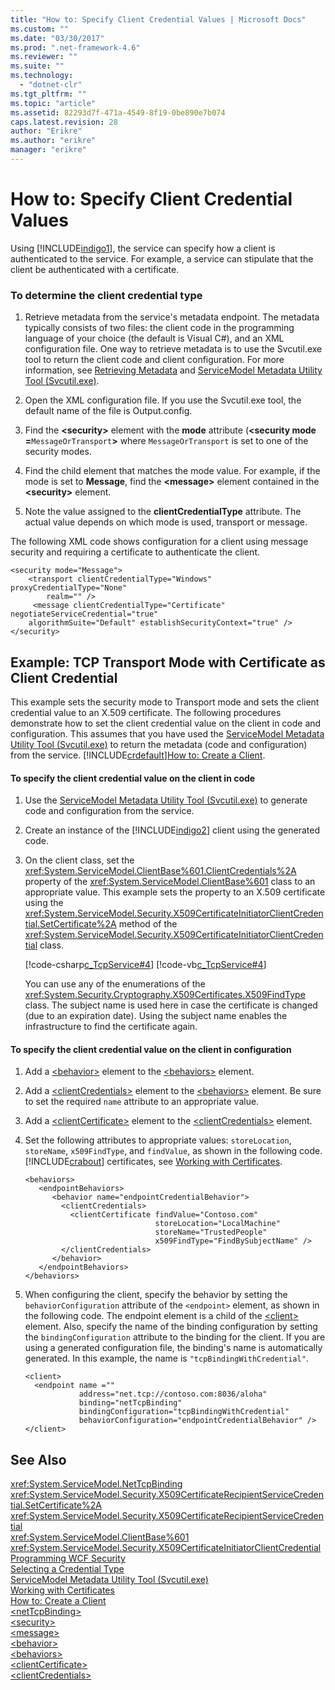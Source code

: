 ```yaml
---
title: "How to: Specify Client Credential Values | Microsoft Docs"
ms.custom: ""
ms.date: "03/30/2017"
ms.prod: ".net-framework-4.6"
ms.reviewer: ""
ms.suite: ""
ms.technology: 
  - "dotnet-clr"
ms.tgt_pltfrm: ""
ms.topic: "article"
ms.assetid: 82293d7f-471a-4549-8f19-0be890e7b074
caps.latest.revision: 28
author: "Erikre"
ms.author: "erikre"
manager: "erikre"
---
```

# How to: Specify Client Credential Values
Using [!INCLUDE[indigo1](../../../includes/indigo1-md.md)], the service can specify how a client is authenticated to the service. For example, a service can stipulate that the client be authenticated with a certificate.  
  
### To determine the client credential type  
  
1.  Retrieve metadata from the service's metadata endpoint. The metadata typically consists of two files: the client code in the programming language of your choice (the default is Visual C#), and an XML configuration file. One way to retrieve metadata is to use the Svcutil.exe tool to return the client code and client configuration. For more information, see [Retrieving Metadata](../../../docs/framework/wcf/feature-details/retrieving-metadata.md) and [ServiceModel Metadata Utility Tool (Svcutil.exe)](../../../docs/framework/wcf/servicemodel-metadata-utility-tool-svcutil-exe.md).  
  
2.  Open the XML configuration file. If you use the Svcutil.exe tool, the default name of the file is Output.config.  
  
3.  Find the **\<security>** element with the **mode** attribute (**<security mode =**`MessageOrTransport`**>** where `MessageOrTransport` is set to one of the security modes.  
  
4.  Find the child element that matches the mode value. For example, if the mode is set to **Message**, find the **\<message>** element contained in the **\<security>** element.  
  
5.  Note the value assigned to the **clientCredentialType** attribute. The actual value depends on which mode is used, transport or message.  
  
 The following XML code shows configuration for a client using message security and requiring a certificate to authenticate the client.  
  
```  
<security mode="Message">  
    <transport clientCredentialType="Windows" proxyCredentialType="None"  
        realm="" />  
     <message clientCredentialType="Certificate" negotiateServiceCredential="true"  
    algorithmSuite="Default" establishSecurityContext="true" />  
</security>  
```  
  
## Example: TCP Transport Mode with Certificate as Client Credential  
 This example sets the security mode to Transport mode and sets the client credential value to an X.509 certificate. The following procedures demonstrate how to set the client credential value on the client in code and configuration. This assumes that you have used the [ServiceModel Metadata Utility Tool (Svcutil.exe)](../../../docs/framework/wcf/servicemodel-metadata-utility-tool-svcutil-exe.md) to return the metadata (code and configuration) from the service. [!INCLUDE[crdefault](../../../includes/crdefault-md.md)][How to: Create a Client](../../../docs/framework/wcf/how-to-create-a-windows-communication-foundation-client.md).  
  
#### To specify the client credential value on the client in code  
  
1.  Use the [ServiceModel Metadata Utility Tool (Svcutil.exe)](../../../docs/framework/wcf/servicemodel-metadata-utility-tool-svcutil-exe.md) to generate code and configuration from the service.  
  
2.  Create an instance of the [!INCLUDE[indigo2](../../../includes/indigo2-md.md)] client using the generated code.  
  
3.  On the client class, set the <xref:System.ServiceModel.ClientBase%601.ClientCredentials%2A> property of the <xref:System.ServiceModel.ClientBase%601> class to an appropriate value. This example sets the property to an X.509 certificate using the <xref:System.ServiceModel.Security.X509CertificateInitiatorClientCredential.SetCertificate%2A> method of the <xref:System.ServiceModel.Security.X509CertificateInitiatorClientCredential> class.  
  
     [!code-csharp[c_TcpService#4](../../../samples/snippets/csharp/VS_Snippets_CFX/c_tcpservice/cs/source.cs#4)]
     [!code-vb[c_TcpService#4](../../../samples/snippets/visualbasic/VS_Snippets_CFX/c_tcpservice/vb/source.vb#4)]  
  
     You can use any of the enumerations of the <xref:System.Security.Cryptography.X509Certificates.X509FindType> class. The subject name is used here in case the certificate is changed (due to an expiration date). Using the subject name enables the infrastructure to find the certificate again.  
  
#### To specify the client credential value on the client in configuration  
  
1.  Add a [\<behavior>](../../../docs/framework/configuring-apps/file-schema/wcf/behavior-of-endpointbehaviors.md) element to the [\<behaviors>](../../../docs/framework/configuring-apps/file-schema/wcf/behaviors.md) element.  
  
2.  Add a [\<clientCredentials>](../../../docs/framework/configuring-apps/file-schema/wcf/clientcredentials.md) element to the [\<behaviors>](../../../docs/framework/configuring-apps/file-schema/wcf/behaviors.md) element. Be sure to set the required `name` attribute to an appropriate value.  
  
3.  Add a [\<clientCertificate>](../../../docs/framework/configuring-apps/file-schema/wcf/clientcertificate-of-servicecredentials.md) element to the [\<clientCredentials>](../../../docs/framework/configuring-apps/file-schema/wcf/clientcredentials.md) element.  
  
4.  Set the following attributes to appropriate values: `storeLocation`, `storeName`, `x509FindType`, and `findValue`, as shown in the following code. [!INCLUDE[crabout](../../../includes/crabout-md.md)] certificates, see [Working with Certificates](../../../docs/framework/wcf/feature-details/working-with-certificates.md).  
  
    ```  
    <behaviors>  
       <endpointBehaviors>  
          <behavior name="endpointCredentialBehavior">  
            <clientCredentials>  
              <clientCertificate findValue="Contoso.com"   
                                 storeLocation="LocalMachine"  
                                 storeName="TrustedPeople"  
                                 x509FindType="FindBySubjectName" />  
            </clientCredentials>  
          </behavior>  
       </endpointBehaviors>  
    </behaviors>  
    ```  
  
5.  When configuring the client, specify the behavior by setting the `behaviorConfiguration` attribute of the `<endpoint>` element, as shown in the following code. The endpoint element is a child of the [\<client>](../../../docs/framework/configuring-apps/file-schema/wcf/client.md) element. Also, specify the name of the binding configuration by setting the `bindingConfiguration` attribute to the binding for the client. If you are using a generated configuration file, the binding's name is automatically generated. In this example, the name is `"tcpBindingWithCredential"`.  
  
    ```  
    <client>  
      <endpoint name =""  
                address="net.tcp://contoso.com:8036/aloha"  
                binding="netTcpBinding"  
                bindingConfiguration="tcpBindingWithCredential"  
                behaviorConfiguration="endpointCredentialBehavior" />  
    </client>  
    ```  
  
## See Also  
 <xref:System.ServiceModel.NetTcpBinding>   
 <xref:System.ServiceModel.Security.X509CertificateRecipientServiceCredential.SetCertificate%2A>   
 <xref:System.ServiceModel.Security.X509CertificateRecipientServiceCredential>   
 <xref:System.ServiceModel.ClientBase%601>   
 <xref:System.ServiceModel.Security.X509CertificateInitiatorClientCredential>   
 [Programming WCF Security](../../../docs/framework/wcf/feature-details/programming-wcf-security.md)   
 [Selecting a Credential Type](../../../docs/framework/wcf/feature-details/selecting-a-credential-type.md)   
 [ServiceModel Metadata Utility Tool (Svcutil.exe)](../../../docs/framework/wcf/servicemodel-metadata-utility-tool-svcutil-exe.md)   
 [Working with Certificates](../../../docs/framework/wcf/feature-details/working-with-certificates.md)   
 [How to: Create a Client](../../../docs/framework/wcf/how-to-create-a-windows-communication-foundation-client.md)   
 [\<netTcpBinding>](../../../docs/framework/configuring-apps/file-schema/wcf/nettcpbinding.md)   
 [\<security>](../../../docs/framework/configuring-apps/file-schema/wcf/security-of-nettcpbinding.md)   
 [\<message>](../../../docs/framework/configuring-apps/file-schema/wcf/message-element-of-nettcpbinding.md)   
 [\<behavior>](../../../docs/framework/configuring-apps/file-schema/wcf/behavior-of-endpointbehaviors.md)   
 [\<behaviors>](../../../docs/framework/configuring-apps/file-schema/wcf/behaviors.md)   
 [\<clientCertificate>](../../../docs/framework/configuring-apps/file-schema/wcf/clientcertificate-of-servicecredentials.md)   
 [\<clientCredentials>](../../../docs/framework/configuring-apps/file-schema/wcf/clientcredentials.md)